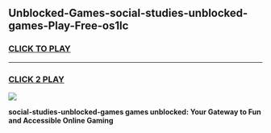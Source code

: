 
## Unblocked-Games-social-studies-unblocked-games-Play-Free-os1lc
<h3>
<a href="https://premium76.site?title=social-studies-unblocked-games&ref=10A">CLICK TO PLAY</a></h3>
<hr>

<h3>
<a href="https://premium76.site?title=social-studies-unblocked-games&ref=10A">CLICK 2 PLAY</a>
  
</h3>

<a href="https://premium76.site?title=social-studies-unblocked-games&ref=10A"><img src="https://clearcache.store/games.png"></a>


**social-studies-unblocked-games games unblocked: Your Gateway to Fun and Accessible Online Gaming**
